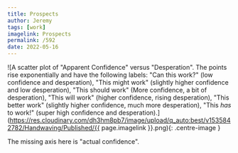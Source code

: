 ```yaml
---
title: Prospects
author: Jeremy
tags: [work]
imagelink: Prospects
permalink: /592
date: 2022-05-16
---
```


![A scatter plot of "Apparent Confidence" versus "Desperation". The points rise exponentially and have the following labels: "Can this work?" (low confidence and desperation), "This might work" (slightly higher confidence and low desperation), "This should work" (More confidence, a bit of desperation), "This will work" (higher confidence, rising desperation), "This better work" (slightly higher confidence, much more desperation), "This *has* to work!" (super high confidence and desperation).](https://res.cloudinary.com/dh3hm8pb7/image/upload/q_auto:best/v1535842782/Handwaving/Published/{{ page.imagelink }}.png){: .centre-image }

The missing axis here is "actual confidence".

